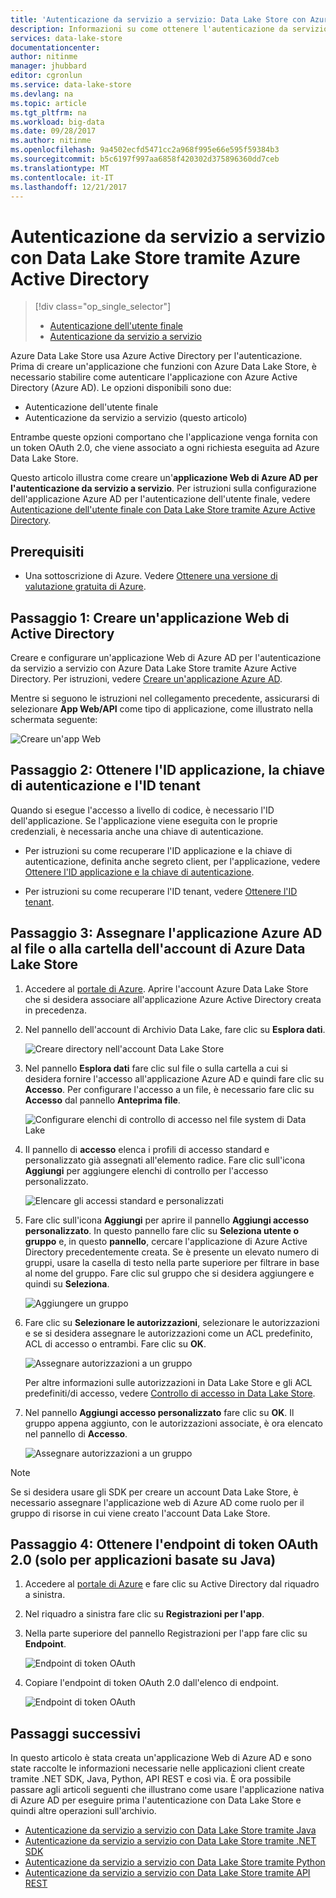 ```yaml
---
title: 'Autenticazione da servizio a servizio: Data Lake Store con Azure Active Directory | Documentazione Microsoft'
description: Informazioni su come ottenere l'autenticazione da servizio a servizio con Data Lake Store tramite Azure Active Directory
services: data-lake-store
documentationcenter: 
author: nitinme
manager: jhubbard
editor: cgronlun
ms.service: data-lake-store
ms.devlang: na
ms.topic: article
ms.tgt_pltfrm: na
ms.workload: big-data
ms.date: 09/28/2017
ms.author: nitinme
ms.openlocfilehash: 9a4502ecfd5471cc2a968f995e66e595f59384b3
ms.sourcegitcommit: b5c6197f997aa6858f420302d375896360dd7ceb
ms.translationtype: MT
ms.contentlocale: it-IT
ms.lasthandoff: 12/21/2017
---
```

# <a name="service-to-service-authentication-with-data-lake-store-using-azure-active-directory"></a>Autenticazione da servizio a servizio con Data Lake Store tramite Azure Active Directory
> [!div class="op_single_selector"]
> * [Autenticazione dell'utente finale](data-lake-store-end-user-authenticate-using-active-directory.md)
> * [Autenticazione da servizio a servizio](data-lake-store-service-to-service-authenticate-using-active-directory.md)
> 
>  

Azure Data Lake Store usa Azure Active Directory per l'autenticazione. Prima di creare un'applicazione che funzioni con Azure Data Lake Store, è necessario stabilire come autenticare l'applicazione con Azure Active Directory (Azure AD). Le opzioni disponibili sono due:

* Autenticazione dell'utente finale 
* Autenticazione da servizio a servizio (questo articolo) 

Entrambe queste opzioni comportano che l'applicazione venga fornita con un token OAuth 2.0, che viene associato a ogni richiesta eseguita ad Azure Data Lake Store.

Questo articolo illustra come creare un'**applicazione Web di Azure AD per l'autenticazione da servizio a servizio**. Per istruzioni sulla configurazione dell'applicazione Azure AD per l'autenticazione dell'utente finale, vedere [Autenticazione dell'utente finale con Data Lake Store tramite Azure Active Directory](data-lake-store-end-user-authenticate-using-active-directory.md).

## <a name="prerequisites"></a>Prerequisiti
* Una sottoscrizione di Azure. Vedere [Ottenere una versione di valutazione gratuita di Azure](https://azure.microsoft.com/pricing/free-trial/).

## <a name="step-1-create-an-active-directory-web-application"></a>Passaggio 1: Creare un'applicazione Web di Active Directory

Creare e configurare un'applicazione Web di Azure AD per l'autenticazione da servizio a servizio con Azure Data Lake Store tramite Azure Active Directory. Per istruzioni, vedere [Creare un'applicazione Azure AD](../azure-resource-manager/resource-group-create-service-principal-portal.md).

Mentre si seguono le istruzioni nel collegamento precedente, assicurarsi di selezionare **App Web/API** come tipo di applicazione, come illustrato nella schermata seguente:

![Creare un'app Web](./media/data-lake-store-authenticate-using-active-directory/azure-active-directory-create-web-app.png "Creare un'app Web")

## <a name="step-2-get-application-id-authentication-key-and-tenant-id"></a>Passaggio 2: Ottenere l'ID applicazione, la chiave di autenticazione e l'ID tenant
Quando si esegue l'accesso a livello di codice, è necessario l'ID dell'applicazione. Se l'applicazione viene eseguita con le proprie credenziali, è necessaria anche una chiave di autenticazione.

* Per istruzioni su come recuperare l'ID applicazione e la chiave di autenticazione, definita anche segreto client, per l'applicazione, vedere [Ottenere l'ID applicazione e la chiave di autenticazione](../azure-resource-manager/resource-group-create-service-principal-portal.md#get-application-id-and-authentication-key).

* Per istruzioni su come recuperare l'ID tenant, vedere [Ottenere l'ID tenant](../azure-resource-manager/resource-group-create-service-principal-portal.md#get-tenant-id).

## <a name="step-3-assign-the-azure-ad-application-to-the-azure-data-lake-store-account-file-or-folder"></a>Passaggio 3: Assegnare l'applicazione Azure AD al file o alla cartella dell'account di Azure Data Lake Store


1. Accedere al [portale di Azure](https://portal.azure.com). Aprire l'account Azure Data Lake Store che si desidera associare all'applicazione Azure Active Directory creata in precedenza.
2. Nel pannello dell'account di Archivio Data Lake, fare clic su **Esplora dati**.
   
    ![Creare directory nell'account Data Lake Store](./media/data-lake-store-authenticate-using-active-directory/adl.start.data.explorer.png "Creare directory nell'account Data Lake Store")
3. Nel pannello **Esplora dati** fare clic sul file o sulla cartella a cui si desidera fornire l'accesso all'applicazione Azure AD e quindi fare clic su **Accesso**. Per configurare l'accesso a un file, è necessario fare clic su **Accesso** dal pannello **Anteprima file**.
   
    ![Configurare elenchi di controllo di accesso nel file system di Data Lake](./media/data-lake-store-authenticate-using-active-directory/adl.acl.1.png "Configurare elenchi di controllo di accesso nel file system di Data Lake")
4. Il pannello di **accesso** elenca i profili di accesso standard e personalizzato già assegnati all'elemento radice. Fare clic sull'icona **Aggiungi** per aggiungere elenchi di controllo per l'accesso personalizzato.
   
    ![Elencare gli accessi standard e personalizzati](./media/data-lake-store-authenticate-using-active-directory/adl.acl.2.png "Elencare gli accessi standard e personalizzati")
5. Fare clic sull'icona **Aggiungi** per aprire il pannello **Aggiungi accesso personalizzato**. In questo pannello fare clic su **Seleziona utente o gruppo** e, in questo **pannello**, cercare l'applicazione di Azure Active Directory precedentemente creata. Se è presente un elevato numero di gruppi, usare la casella di testo nella parte superiore per filtrare in base al nome del gruppo. Fare clic sul gruppo che si desidera aggiungere e quindi su **Seleziona**.
   
    ![Aggiungere un gruppo](./media/data-lake-store-authenticate-using-active-directory/adl.acl.3.png "Aggiungere un gruppo")
6. Fare clic su **Selezionare le autorizzazioni**, selezionare le autorizzazioni e se si desidera assegnare le autorizzazioni come un ACL predefinito, ACL di accesso o entrambi. Fare clic su **OK**.
   
    ![Assegnare autorizzazioni a un gruppo](./media/data-lake-store-authenticate-using-active-directory/adl.acl.4.png "Assegnare autorizzazioni a un gruppo")
   
    Per altre informazioni sulle autorizzazioni in Data Lake Store e gli ACL predefiniti/di accesso, vedere [Controllo di accesso in Data Lake Store](data-lake-store-access-control.md).
7. Nel pannello **Aggiungi accesso personalizzato** fare clic su **OK**. Il gruppo appena aggiunto, con le autorizzazioni associate, è ora elencato nel pannello di **Accesso**.
   
    ![Assegnare autorizzazioni a un gruppo](./media/data-lake-store-authenticate-using-active-directory/adl.acl.5.png "Assegnare autorizzazioni a un gruppo")

> [!NOTE]
> Se si desidera usare gli SDK per creare un account Data Lake Store, è necessario assegnare l'applicazione web di Azure AD come ruolo per il gruppo di risorse in cui viene creato l'account Data Lake Store.
> 
>

## <a name="step-4-get-the-oauth-20-token-endpoint-only-for-java-based-applications"></a>Passaggio 4: Ottenere l'endpoint di token OAuth 2.0 (solo per applicazioni basate su Java)

1. Accedere al [portale di Azure](https://portal.azure.com) e fare clic su Active Directory dal riquadro a sinistra.

2. Nel riquadro a sinistra fare clic su **Registrazioni per l'app**.

3. Nella parte superiore del pannello Registrazioni per l'app fare clic su **Endpoint**.

    ![Endpoint di token OAuth](./media/data-lake-store-authenticate-using-active-directory/oauth-token-endpoint.png "Endpoint di token OAuth")

4. Copiare l'endpoint di token OAuth 2.0 dall'elenco di endpoint.

    ![Endpoint di token OAuth](./media/data-lake-store-authenticate-using-active-directory/oauth-token-endpoint-1.png "Endpoint di token OAuth")   

## <a name="next-steps"></a>Passaggi successivi
In questo articolo è stata creata un'applicazione Web di Azure AD e sono state raccolte le informazioni necessarie nelle applicazioni client create tramite .NET SDK, Java, Python, API REST e così via. È ora possibile passare agli articoli seguenti che illustrano come usare l'applicazione nativa di Azure AD per eseguire prima l'autenticazione con Data Lake Store e quindi altre operazioni sull'archivio.

* [Autenticazione da servizio a servizio con Data Lake Store tramite Java](data-lake-store-service-to-service-authenticate-java.md)
* [Autenticazione da servizio a servizio con Data Lake Store tramite .NET SDK](data-lake-store-service-to-service-authenticate-net-sdk.md)
* [Autenticazione da servizio a servizio con Data Lake Store tramite Python](data-lake-store-service-to-service-authenticate-python.md)
* [Autenticazione da servizio a servizio con Data Lake Store tramite API REST](data-lake-store-service-to-service-authenticate-rest-api.md)



